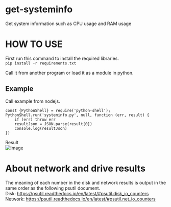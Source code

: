 # get-systeminfo
Get system information such as CPU usage and RAM usage

# HOW TO USE
First run this command to install the required libraries.<br>
`pip install -r requirements.txt`

Call it from another program or load it as a module in python.<br>
## Example
Call example from nodejs.<br>
```
const {PythonShell} = require('python-shell');
PythonShell.run('systeminfo.py', null, function (err, result) {
    if (err) throw err
    resultJson = JSON.parse(result[0])
    console.log(resultJson)
})
```
Result<br>
![image](https://user-images.githubusercontent.com/83022348/179366367-351d1898-b099-47e1-b2f2-7fba6bcc67d0.png)
<br>
# About network and drive results
The meaning of each number in the disk and network results is output in the same order as the following psutil document.<br>
Disk: https://psutil.readthedocs.io/en/latest/#psutil.disk_io_counters<br>
Network: https://psutil.readthedocs.io/en/latest/#psutil.net_io_counters
